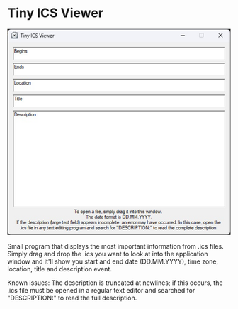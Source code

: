 # Tiny ICS Viewer

![screenshot](https://github.com/herrnett/Tiny-ICS-Viewer/blob/main/screenshot.jpg?raw=true)

Small program that displays the most important information from .ics files.
Simply drag and drop the .ics you want to look at into the application window and it'll show you start and end date (DD.MM.YYYY), time zone, location, title and description event.

Known issues: The description is truncated at newlines; if this occurs, the .ics file must be opened in a regular text editor and searched for "DESCRIPTION:" to read the full description.
